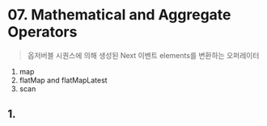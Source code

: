# 07. Mathematical and Aggregate Operators
> 옵저버블 시퀀스에 의해 생성된 Next 이벤트 elements를 변환하는 오퍼레이터

1. map
2. flatMap and flatMapLatest
3. scan

## 1.
